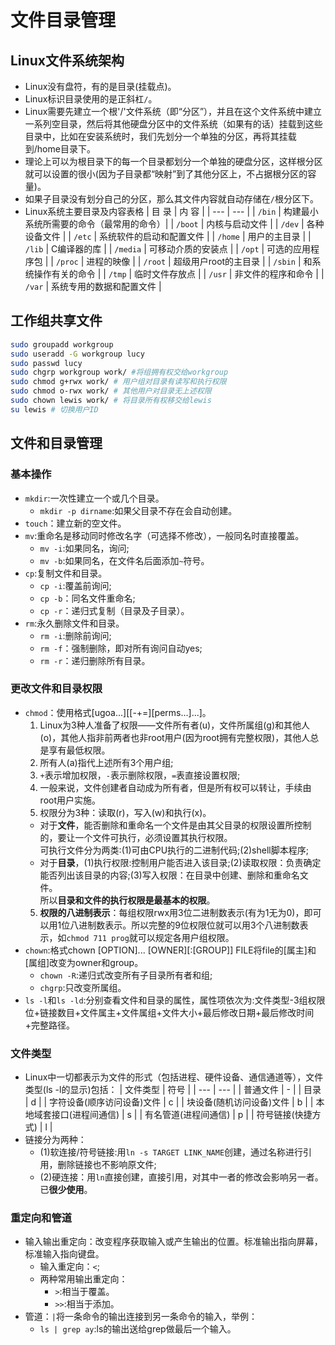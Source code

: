 # 文件目录管理
## Linux文件系统架构
- Linux没有盘符，有的是目录(挂载点)。
- Linux标识目录使用的是正斜杠`/`。
- Linux需要先建立一个根'/'文件系统（即“分区”），并且在这个文件系统中建立一系列空目录，然后将其他硬盘分区中的文件系统（如果有的话）挂载到这些目录中，比如在安装系统时，我们先划分一个单独的分区，再将其挂载到/home目录下。
- 理论上可以为根目录下的每一个目录都划分一个单独的硬盘分区，这样根分区就可以设置的很小(因为子目录都“映射”到了其他分区上，不占据根分区的容量)。
- 如果子目录没有划分自己的分区，那么其文件内容就自动存储在`/`根分区下。
- Linux系统主要目录及内容表格
| 目 录 | 内 容 |
| --- | --- |
| `/bin` | 构建最小系统所需要的命令（最常用的命令）|
| `/boot` | 内核与启动文件 |
| `/dev` | 各种设备文件 |
| `/etc` | 系统软件的启动和配置文件 |
| `/home` | 用户的主目录 |
| `/lib` | C编译器的库 |
| `/media` | 可移动介质的安装点 |
| `/opt` | 可选的应用程序包 |
| `/proc` | 进程的映像 |
| `/root` | 超级用户root的主目录 |
| `/sbin` | 和系统操作有关的命令 |
| `/tmp` | 临时文件存放点 |
| `/usr` | 非文件的程序和命令 |
| `/var` | 系统专用的数据和配置文件 |
## 工作组共享文件
```bash
sudo groupadd workgroup
sudo useradd -G workgroup lucy
sudo passwd lucy
sudo chgrp workgroup work/ #将组拥有权交给workgroup
sudo chmod g+rwx work/ # 用户组对目录有读写和执行权限
sudo chmod o-rwx work/ # 其他用户对目录无上述权限
sudo chown lewis work/ # 将目录所有权移交给lewis
su lewis # 切换用户ID
```
## 文件和目录管理
### 基本操作
- `mkdir`:一次性建立一个或几个目录。
  - `mkdir -p dirname`:如果父目录不存在会自动创建。
- `touch`：建立新的空文件。
- `mv`:重命名是移动同时修改名字（可选择不修改），一般同名时直接覆盖。
  - `mv -i`:如果同名，询问;
  - `mv -b`:如果同名，在文件名后面添加`~`符号。
- `cp`:复制文件和目录。
  - `cp -i`:覆盖前询问;
  - `cp -b`：同名文件重命名;
  - `cp -r`：递归式复制（目录及子目录）。
- `rm`:永久删除文件和目录。
  - `rm -i`:删除前询问;
  - `rm -f`：强制删除，即对所有询问自动yes;
  - `rm -r`：递归删除所有目录。
### 更改文件和目录权限
- `chmod`：使用格式[ugoa...][[-+=][perms...]...]。
   1. Linux为3种人准备了权限——文件所有者(u)，文件所属组(g)和其他人(o)，其他人指非前两者也非root用户(因为root拥有完整权限)，其他人总是享有最低权限。
   2. 所有人(a)指代上述所有3个用户组;
   3. `+`表示增加权限，`-`表示删除权限，`=`表直接设置权限;
   3. 一般来说，文件创建者自动成为所有者，但是所有权可以转让，手续由root用户实施。
   4. 权限分为3种：读取(r)，写入(w)和执行(x)。
   - 对于**文件**，能否删除和重命名一个文件是由其父目录的权限设置所控制的，要让一个文件可执行，必须设置其执行权限。<br>可执行文件分为两类:(1)可由CPU执行的二进制代码;(2)shell脚本程序;
   - 对于**目录**，(1)执行权限:控制用户能否进入该目录;(2)读取权限：负责确定能否列出该目录的内容;(3)写入权限：在目录中创建、删除和重命名文件。<br>所以**目录和文件的执行权限是最基本的权限**。
   5. **权限的八进制表示**：每组权限rwx用3位二进制数表示(有为1无为0)，即可以用1位八进制数表示。所以完整的9位权限位就可以用3个八进制数表示，如`chmod 711 prog`就可以规定各用户组权限。
- `chown`:格式chown [OPTION]... [OWNER][:[GROUP]] FILE将file的[属主]和[属组]改变为owner和group。
   - `chown -R`:递归式改变所有子目录所有者和组;
   - `chgrp`:只改变所属组。
- `ls -l`和`ls -ld`:分别查看文件和目录的属性，属性项依次为:文件类型-3组权限位+链接数目+文件属主+文件属组+文件大小+最后修改日期+最后修改时间+完整路径。 
### 文件类型
- Linux中一切都表示为文件的形式（包括进程、硬件设备、通信通道等），文件类型(ls -l的显示)包括：
| 文件类型 | 符号 |
| --- | --- |
| 普通文件 | - |
| 目录 | d |
| 字符设备(顺序访问设备)文件 | c |
| 块设备(随机访问设备)文件 | b |
| 本地域套接口(进程间通信) | s |
| 有名管道(进程间通信) | p |
| 符号链接(快捷方式) | l |
- 链接分为两种：
  - (1)软连接/符号链接:用`ln -s TARGET LINK_NAME`创建，通过名称进行引用，删除链接也不影响原文件;
  - (2)硬连接：用`ln`直接创建，直接引用，对其中一者的修改会影响另一者。已**很少使用**。
### 重定向和管道
- 输入输出重定向：改变程序获取输入或产生输出的位置。标准输出指向屏幕，标准输入指向键盘。
  - 输入重定向：`<`;
  - 两种常用输出重定向：
	- `>`:相当于覆盖。
	- `>>`:相当于添加。
- 管道：`|`将一条命令的输出连接到另一条命令的输入，举例：
  - `ls | grep ay`:ls的输出送给grep做最后一个输入。
